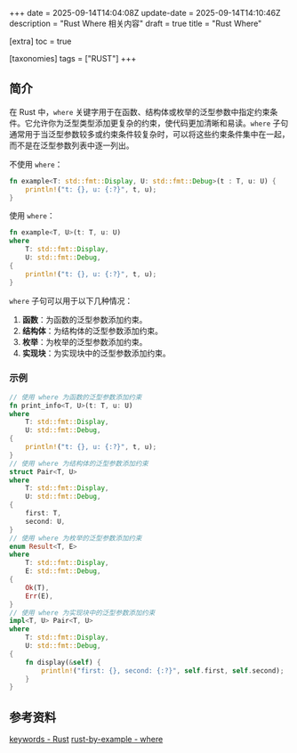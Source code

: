 +++
date = 2025-09-14T14:04:08Z
update-date = 2025-09-14T14:10:46Z
description = "Rust Where 相关内容"
draft = true
title = "Rust Where"

[extra]
toc = true

[taxonomies]
tags = ["RUST"]
+++

## 简介

在 Rust 中，`where` 关键字用于在函数、结构体或枚举的泛型参数中指定约束条件。它允许你为泛型类型添加更复杂的约束，使代码更加清晰和易读。`where` 子句通常用于当泛型参数较多或约束条件较复杂时，可以将这些约束条件集中在一起，而不是在泛型参数列表中逐一列出。

不使用 `where`：

```rust
fn example<T: std::fmt::Display, U: std::fmt::Debug>(t : T, u: U) {
    println!("t: {}, u: {:?}", t, u);
}
```

使用 `where`：

```rust
fn example<T, U>(t: T, u: U)
where
    T: std::fmt::Display,
    U: std::fmt::Debug,
{
    println!("t: {}, u: {:?}", t, u);
}
```

`where` 子句可以用于以下几种情况：

1. **函数**：为函数的泛型参数添加约束。
2. **结构体**：为结构体的泛型参数添加约束。
3. **枚举**：为枚举的泛型参数添加约束。
4. **实现块**：为实现块中的泛型参数添加约束。

### 示例

```rust
// 使用 where 为函数的泛型参数添加约束
fn print_info<T, U>(t: T, u: U)
where
    T: std::fmt::Display,
    U: std::fmt::Debug,
{
    println!("t: {}, u: {:?}", t, u);
}
// 使用 where 为结构体的泛型参数添加约束
struct Pair<T, U>
where
    T: std::fmt::Display,
    U: std::fmt::Debug,
{
    first: T,
    second: U,
}
// 使用 where 为枚举的泛型参数添加约束
enum Result<T, E>
where
    T: std::fmt::Display,
    E: std::fmt::Debug,
{
    Ok(T),
    Err(E),
}
// 使用 where 为实现块中的泛型参数添加约束
impl<T, U> Pair<T, U>
where
    T: std::fmt::Display,
    U: std::fmt::Debug,
{
    fn display(&self) {
        println!("first: {}, second: {:?}", self.first, self.second);
    }
}
```

## 参考资料

[keywords - Rust](https://doc.rust-lang.org/std/keyword.where.html)
[rust-by-example - where](https://doc.rust-lang.org/rust-by-example/generics/where.html)
